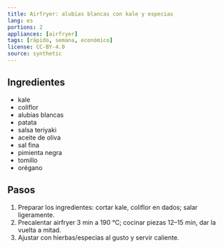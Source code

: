```yaml
---
title: Airfryer: alubias blancas con kale y especias
lang: es
portions: 2
appliances: [airfryer]
tags: [rápido, semana, económico]
license: CC-BY-4.0
source: synthetic
---
```

## Ingredientes
- kale
- coliflor
- alubias blancas
- patata
- salsa teriyaki
- aceite de oliva
- sal fina
- pimienta negra
- tomillo
- orégano

## Pasos
1. Preparar los ingredientes: cortar kale, coliflor en dados; salar ligeramente.
2. Precalentar airfryer 3 min a 190 °C; cocinar piezas 12–15 min, dar la vuelta a mitad.
3. Ajustar con hierbas/especias al gusto y servir caliente.
